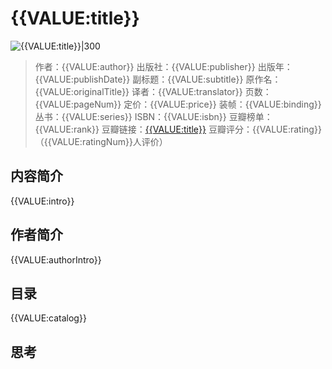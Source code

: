 # {{VALUE:title}}

![{{VALUE:title}}|300]({{VALUE:coverUrl}})

>作者：{{VALUE:author}}
>出版社：{{VALUE:publisher}}
>出版年：{{VALUE:publishDate}}
>副标题：{{VALUE:subtitle}}
>原作名：{{VALUE:originalTitle}}
>译者：{{VALUE:translator}}
>页数：{{VALUE:pageNum}}
>定价：{{VALUE:price}}
>装帧：{{VALUE:binding}}
>丛书：{{VALUE:series}}
>ISBN：{{VALUE:isbn}}
>豆瓣榜单：{{VALUE:rank}}
>豆瓣链接：[{{VALUE:title}}]({{VALUE:linkUrl}})
>豆瓣评分：{{VALUE:rating}}（{{VALUE:ratingNum}}人评价）

## 内容简介
{{VALUE:intro}}

## 作者简介
{{VALUE:authorIntro}}

## 目录
{{VALUE:catalog}}

## 思考
